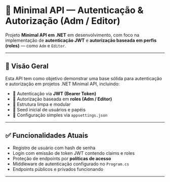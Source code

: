 # 🔐 Minimal API — Autenticação & Autorização (Adm / Editor)

Projeto **Minimal API em .NET** em desenvolvimento, com foco na implementação de **autenticação JWT** e **autorização baseada em perfis (roles)** — como `Adm` e `Editor`.

---

## 🚀 Visão Geral
Esta API tem como objetivo demonstrar uma base sólida para autenticação e autorização em projetos .NET Minimal API, incluindo:

- 🔑 Autenticação via **JWT (Bearer Token)**  
- 👥 Autorização baseada em **roles (Adm / Editor)**  
- 🧱 Estrutura limpa e modular  
- 🧩 Seed inicial de usuários e papéis  
- 🧰 Configuração simples via `appsettings.json`  

---

## ✅ Funcionalidades Atuais
- Registro de usuário com hash de senha  
- Login com emissão de token JWT contendo claims e roles  
- Proteção de endpoints por **políticas de acesso**  
- Middleware de autenticação configurado no `Program.cs`  
- Endpoints públicos e privados funcionando  

---

